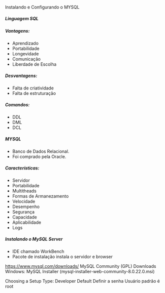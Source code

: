 Instalando e Configurando o MYSQL

##### Linguagem SQL

##### Vantagens:
- Aprendizado
- Portabilidade
- Longevidade
- Comunicação
- Liberdade de Escolha

##### Desvantagens:
- Falta de criatividade
- Falta de estruturação

##### Comandos:
- DDL
- DML
- DCL

##### MYSQL
- Banco de Dados Relacional.
- Foi comprado pela Oracle.

##### Características:
- Servidor
- Portabilidade
- Multitheads
- Formas de Armanezamento
- Velocidade
- Desempenho
- Segurança
- Capacidade
- Aplicabilidade
- Logs

##### Instalando o MySQL Server
- IDE chamado WorkBench
- Pacote de instalação instala o servidor e browser

https://www.mysql.com/downloads/
MySQL Community (GPL) Downloads
Windows: MySQL Installer
(mysql-installer-web-community-8.0.22.0.msi)

Choosing a Setup Type: Developer Default
Definir a senha
Usuário padrão é root
